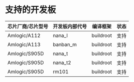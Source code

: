 # 支持的开发板

芯片厂商/芯片型号 | 开发板内部代号 | 编译框架 | 状态
--- | --- | --- | ---
Amlogic/A112 | nana_l | buildroot | 支持
Amlogic/A113 | banban_m | buildroot | 支持
Amlogic/S905D | nana_t | buildroot | 支持
Amlogic/S905D | nana_t2 | buildroot | 支持
Amlogic/S905D | rm101 | buildroot | 支持

